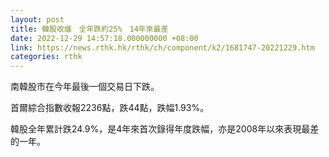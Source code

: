 ```yaml
---
layout: post
title: 韓股收爐　全年跌約25%　14年來最差
date: 2022-12-29 14:57:18.000000000 +08:00
link: https://news.rthk.hk/rthk/ch/component/k2/1681747-20221229.htm
categories: rthk
---
```


南韓股市在今年最後一個交易日下跌。

首爾綜合指數收報2236點，跌44點，跌幅1.93%。

韓股全年累計跌24.9%，是4年來首次錄得年度跌幅，亦是2008年以來表現最差的一年。
